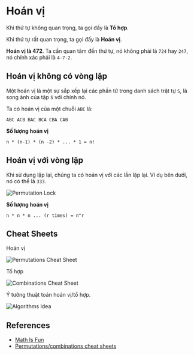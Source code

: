 # Hoán vị

Khi thứ tự không quan trọng, ta gọi đấy là **Tổ hợp**.

Khi thứ tự rất quan trọng, ta gọi đấy là **Hoán vị**.

**Hoán vị là 472**. Ta cần quan tâm đến thứ tự, nó không phải là `724` hay `247`, nó chính xác phải là `4-7-2`.

## Hoán vị không có vòng lặp

Một hoán vị là một sự sắp xếp lại các phần tử trong danh sách trật tự `S`, là song ánh của tập `S` với chính nó.

Ta có hoán vị của một chuỗi `ABC` là:

`ABC ACB BAC BCA CBA CAB`

**Số lượng hoán vị**

```
n * (n-1) * (n -2) * ... * 1 = n!
```

## Hoán vị với vòng lặp

Khi sử dụng lặp lại, chúng ta có hoán vị với các lần lặp lại.
Ví dụ bên dưới, nó có thể là `333`.

![Permutation Lock](https://www.mathsisfun.com/combinatorics/images/combination-lock.jpg)

**Số lượng hoán vị**

```
n * n * n ... (r times) = n^r
```

## Cheat Sheets

Hoán vị

![Permutations Cheat Sheet](https://cdn-images-1.medium.com/max/2000/1*JNK-n0Pt0Vbxk0lxVpgT5A.png)

Tổ hợp

![Combinations Cheat Sheet](https://cdn-images-1.medium.com/max/2000/1*7cFRn8jW4g_91YgDAbmxRQ.png)

Ý tưởng thuật toán hoán vị/tổ hợp.

![Algorithms Idea](https://cdn-images-1.medium.com/max/2000/1*vLsSsZMnesCFPCYTYMbxrQ.png)

## References

- [Math Is Fun](https://www.mathsisfun.com/combinatorics/combinations-permutations.html)
- [Permutations/combinations cheat sheets](https://medium.com/@trekhleb/permutations-combinations-algorithms-cheat-sheet-68c14879aba5)

